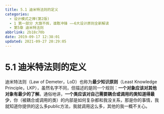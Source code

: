 ```yaml
---
title: 5.1 迪米特法则的定义
categories: 
  - 设计模式之禅(第2版)
  - 1 第一部分 大旗不挥，谁敢冲锋 ——6大设计原则全新解读
  - 第5章 迪米特法则
abbrlink: 2b18c70b
date: 2019-09-17 12:38:01
updated: 2021-09-27 20:29:05
---
```

# 5.1 迪米特法则的定义 #
迪米特法则（Law of Demeter，LoD）也称为**最少知识原则**（Least Knowledge Principle，LKP），虽然名字不同，但描述的是同一个规则：**一个对象应该对其他对象有最少的了解**。通俗地讲，**一个类应该对自己需要耦合或调用的类知道得最少**，你（被耦合或调用的类）的内部是如何复杂都和我没关系，那是你的事情，我就知道你提供的这么多public方法，我就调用这么多，其他的我一概不关心。

